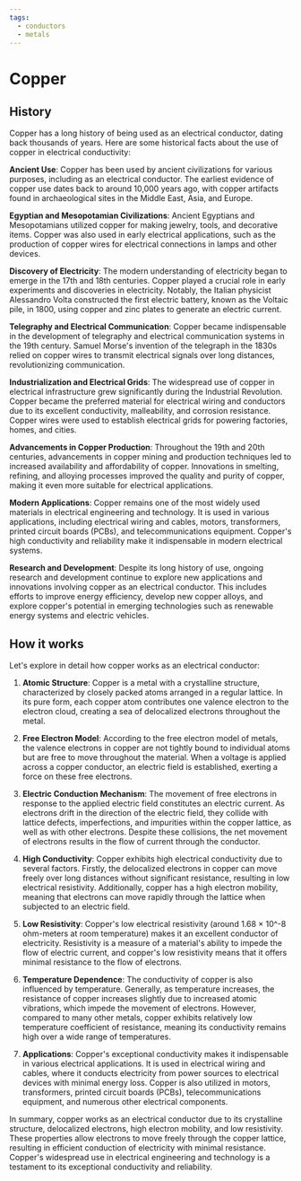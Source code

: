 ```yaml
---
tags:
  - conductors
  - metals
---
```


# Copper

## History

Copper has a long history of being used as an electrical conductor, dating back thousands of years. Here are some historical facts about the use of copper in electrical conductivity:

**Ancient Use**: Copper has been used by ancient civilizations for various purposes, including as an electrical conductor. The earliest evidence of copper use dates back to around 10,000 years ago, with copper artifacts found in archaeological sites in the Middle East, Asia, and Europe.

**Egyptian and Mesopotamian Civilizations**: Ancient Egyptians and Mesopotamians utilized copper for making jewelry, tools, and decorative items. Copper was also used in early electrical applications, such as the production of copper wires for electrical connections in lamps and other devices.

**Discovery of Electricity**: The modern understanding of electricity began to emerge in the 17th and 18th centuries. Copper played a crucial role in early experiments and discoveries in electricity. Notably, the Italian physicist Alessandro Volta constructed the first electric battery, known as the Voltaic pile, in 1800, using copper and zinc plates to generate an electric current.

**Telegraphy and Electrical Communication**: Copper became indispensable in the development of telegraphy and electrical communication systems in the 19th century. Samuel Morse's invention of the telegraph in the 1830s relied on copper wires to transmit electrical signals over long distances, revolutionizing communication.

**Industrialization and Electrical Grids**: The widespread use of copper in electrical infrastructure grew significantly during the Industrial Revolution. Copper became the preferred material for electrical wiring and conductors due to its excellent conductivity, malleability, and corrosion resistance. Copper wires were used to establish electrical grids for powering factories, homes, and cities.

**Advancements in Copper Production**: Throughout the 19th and 20th centuries, advancements in copper mining and production techniques led to increased availability and affordability of copper. Innovations in smelting, refining, and alloying processes improved the quality and purity of copper, making it even more suitable for electrical applications.

**Modern Applications**: Copper remains one of the most widely used materials in electrical engineering and technology. It is used in various applications, including electrical wiring and cables, motors, transformers, printed circuit boards (PCBs), and telecommunications equipment. Copper's high conductivity and reliability make it indispensable in modern electrical systems.

**Research and Development**: Despite its long history of use, ongoing research and development continue to explore new applications and innovations involving copper as an electrical conductor. This includes efforts to improve energy efficiency, develop new copper alloys, and explore copper's potential in emerging technologies such as renewable energy systems and electric vehicles.

## How it works

Let's explore in detail how copper works as an electrical conductor:

1. **Atomic Structure**: Copper is a metal with a crystalline structure, characterized by closely packed atoms arranged in a regular lattice. In its pure form, each copper atom contributes one valence electron to the electron cloud, creating a sea of delocalized electrons throughout the metal.

2. **Free Electron Model**: According to the free electron model of metals, the valence electrons in copper are not tightly bound to individual atoms but are free to move throughout the material. When a voltage is applied across a copper conductor, an electric field is established, exerting a force on these free electrons.

3. **Electric Conduction Mechanism**: The movement of free electrons in response to the applied electric field constitutes an electric current. As electrons drift in the direction of the electric field, they collide with lattice defects, imperfections, and impurities within the copper lattice, as well as with other electrons. Despite these collisions, the net movement of electrons results in the flow of current through the conductor.

4. **High Conductivity**: Copper exhibits high electrical conductivity due to several factors. Firstly, the delocalized electrons in copper can move freely over long distances without significant resistance, resulting in low electrical resistivity. Additionally, copper has a high electron mobility, meaning that electrons can move rapidly through the lattice when subjected to an electric field.

5. **Low Resistivity**: Copper's low electrical resistivity (around 1.68 × 10^-8 ohm-meters at room temperature) makes it an excellent conductor of electricity. Resistivity is a measure of a material's ability to impede the flow of electric current, and copper's low resistivity means that it offers minimal resistance to the flow of electrons.

6. **Temperature Dependence**: The conductivity of copper is also influenced by temperature. Generally, as temperature increases, the resistance of copper increases slightly due to increased atomic vibrations, which impede the movement of electrons. However, compared to many other metals, copper exhibits relatively low temperature coefficient of resistance, meaning its conductivity remains high over a wide range of temperatures.

7. **Applications**: Copper's exceptional conductivity makes it indispensable in various electrical applications. It is used in electrical wiring and cables, where it conducts electricity from power sources to electrical devices with minimal energy loss. Copper is also utilized in motors, transformers, printed circuit boards (PCBs), telecommunications equipment, and numerous other electrical components.

In summary, copper works as an electrical conductor due to its crystalline structure, delocalized electrons, high electron mobility, and low resistivity. These properties allow electrons to move freely through the copper lattice, resulting in efficient conduction of electricity with minimal resistance. Copper's widespread use in electrical engineering and technology is a testament to its exceptional conductivity and reliability.